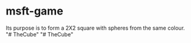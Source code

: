 msft-game
=========
Its purpose is to form a 2X2 square with spheres from the same colour.  
"# TheCube" 
"# TheCube" 
